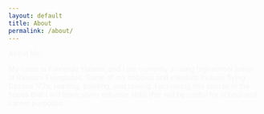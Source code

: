 ```yaml
---
layout: default
title: About
permalink: /about/
---
```

<p><font color= "#F5F5F5">
About Me:

My name is Fahrenaz Hatami, and I am currently a rising highschool junior at Ransom Everglades. Some of my hobbies and interests include flying Cessna 172s, reading, painting, and rowing. I am taking this course in the hopes that I will learn some valuable skills that will be useful for school and career purposes.</font></p>

